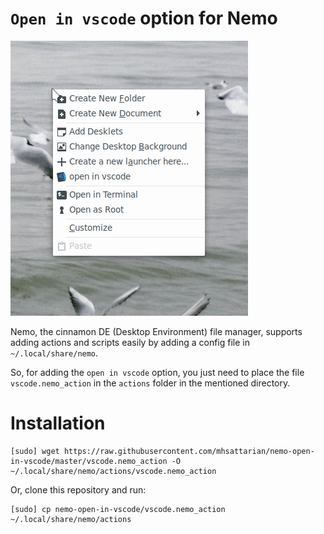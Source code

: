 # `Open in vscode` option for Nemo

![Preview picture of context menu](test.png)

Nemo, the cinnamon DE (Desktop Environment) file manager, supports adding actions and scripts easily by adding a config file in `~/.local/share/nemo`.

So, for adding the `open in vscode` option, you just need to place the file `vscode.nemo_action` in the `actions` folder in the mentioned directory.

# Installation


```shell
[sudo] wget https://raw.githubusercontent.com/mhsattarian/nemo-open-in-vscode/master/vscode.nemo_action -O ~/.local/share/nemo/actions/vscode.nemo_action
```

Or, clone this repository and run:

```shell
[sudo] cp nemo-open-in-vscode/vscode.nemo_action ~/.local/share/nemo/actions
```
